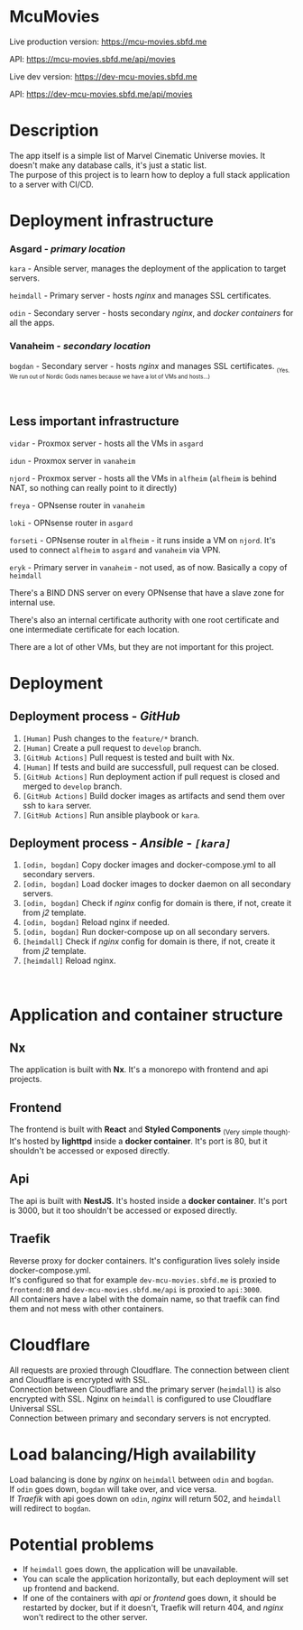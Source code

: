 # McuMovies

Live production version: https://mcu-movies.sbfd.me

API: https://mcu-movies.sbfd.me/api/movies

Live dev version: https://dev-mcu-movies.sbfd.me

API: https://dev-mcu-movies.sbfd.me/api/movies

# Description

The app itself is a simple list of Marvel Cinematic Universe movies. It doesn't make any database calls, it's just a static list. <br />
The purpose of this project is to learn how to deploy a full stack application to a server with CI/CD. <br />

# Deployment infrastructure

### **Asgard** - _primary location_

`kara` - Ansible server, manages the deployment of the application to target servers.

`heimdall` - Primary server - hosts _nginx_ and manages SSL certificates.

`odin` - Secondary server - hosts secondary _nginx_, and _docker containers_ for all the apps.

### **Vanaheim** - _secondary location_

`bogdan` - Secondary server - hosts _nginx_ and manages SSL certificates. <sub><sub>(Yes. We run out of Nordic Gods names because we have a lot of VMs and hosts...)</sub></sub>

<br />

## Less important infrastructure

`vidar` - Proxmox server - hosts all the VMs in `asgard`

`idun` - Proxmox server in `vanaheim`

`njord` - Proxmox server - hosts all the VMs in `alfheim` (`alfheim` is behind NAT, so nothing can really point to it directly)

`freya` - OPNsense router in `vanaheim`

`loki` - OPNsense router in `asgard`

`forseti` - OPNsense router in `alfheim` - it runs inside a VM on `njord`. It's used to connect `alfheim` to `asgard` and `vanaheim` via VPN.

`eryk` - Primary server in `vanaheim` - not used, as of now. Basically a copy of `heimdall`

There's a BIND DNS server on every OPNsense that have a slave zone for internal use.

There's also an internal certificate authority with one root certificate and one intermediate certificate for each location.

There are a lot of other VMs, but they are not important for this project.

# Deployment

## Deployment process - _GitHub_

1. `[Human]` Push changes to the `feature/*` branch.
1. `[Human]` Create a pull request to `develop` branch.
1. `[GitHub Actions]` Pull request is tested and built with Nx.
1. `[Human]` If tests and build are successfull, pull request can be closed.
1. `[GitHub Actions]` Run deployment action if pull request is closed and merged to `develop` branch.
1. `[GitHub Actions]` Build docker images as artifacts and send them over ssh to `kara` server.
1. `[GitHub Actions]` Run ansible playbook or `kara`.

## Deployment process - _Ansible_ - _`[kara]`_

1. `[odin, bogdan]` Copy docker images and docker-compose.yml to all secondary servers.
1. `[odin, bogdan]` Load docker images to docker daemon on all secondary servers.
1. `[odin, bogdan]` Check if _nginx_ config for domain is there, if not, create it from _j2_ template.
1. `[odin, bogdan]` Reload nginx if needed.
1. `[odin, bogdan]` Run docker-compose up on all secondary servers.
1. `[heimdall]` Check if _nginx_ config for domain is there, if not, create it from _j2_ template.
1. `[heimdall]` Reload nginx.

<br />

# Application and container structure

## **Nx**

The application is built with **Nx**. It's a monorepo with frontend and api projects.

## **Frontend**

The frontend is built with **React** and **Styled Components** <sub>(Very simple though)</sub>. It's hosted by **lighttpd** inside a **docker container**. It's port is 80, but it shouldn't be accessed or exposed directly.

## **Api**

The api is built with **NestJS**. It's hosted inside a **docker container**. It's port is 3000, but it too shouldn't be accessed or exposed directly.

## **Traefik**

Reverse proxy for docker containers. It's configuration lives solely inside docker-compose.yml. <br />
It's configured so that for example `dev-mcu-movies.sbfd.me` is proxied to `frontend:80` and `dev-mcu-movies.sbfd.me/api` is proxied to `api:3000`. <br />
All containers have a label with the domain name, so that traefik can find them and not mess with other containers.

# Cloudflare

All requests are proxied through Cloudflare. The connection between client and Cloudflare is encrypted with SSL. <br />
Connection between Cloudflare and the primary server (`heimdall`) is also encrypted with SSL. Nginx on `heimdall` is configured to use Cloudflare Universal SSL. <br />
Connection between primary and secondary servers is not encrypted. <br />

# Load balancing/High availability

Load balancing is done by _nginx_ on `heimdall` between `odin` and `bogdan`. <br />
If `odin` goes down, `bogdan` will take over, and vice versa. <br />
If _Traefik_ with api goes down on `odin`, _nginx_ will return 502, and `heimdall` will redirect to `bogdan`. <br />

# Potential problems

- If `heimdall` goes down, the application will be unavailable. <br />
- You can scale the application horizontally, but each deployment will set up frontend and backend.
- If one of the containers with _api_ or _frontend_ goes down, it should be restarted by docker, but if it doesn't, Traefik will return 404, and _nginx_ won't redirect to the other server. <br />
